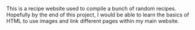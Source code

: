 This is a recipe website used to compile a bunch of random recipes. 
Hopefully by the end of this project, I would be able to learn the basics of HTML to use images and link different pages within my main website. 
